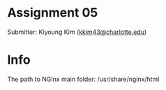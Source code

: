 # Assignment 05
Submitter: Kiyoung Kim (kkim43@charlotte.edu)

# Info

The path to NGInx main folder:
/usr/share/nginx/html


